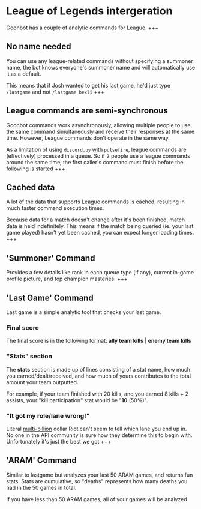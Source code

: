 # League of Legends intergeration
Goonbot has a couple of analytic commands for League.
+++
## No name needed
You can use any league-related commands without specifying a summoner name, the bot knows everyone's summoner name and will automatically use it as a default.

This means that if Josh wanted to get his last game, he'd just type `/lastgame` and not `/lastgame bexli`
+++
## League commands are semi-synchronous
Goonbot commands work asynchronously, allowing multiple people to use the same command simultaneously and receive their responses at the same time. However, League commands don't operate in the same way.

As a limitation of using `discord.py` with `pulsefire`, league commands are (effectively) processed in a queue. So if 2 people use a league commands around the same time, the first caller's command must finish before the following is started
+++
## Cached data
A lot of the data that supports League commands is cached, resulting in much faster command execution times.

Because data for a match doesn't change after it's been finished, match data is held indefinitely. This means if the match being queried (ie. your last game played) hasn't yet been cached, you can expect longer loading times.
+++
## 'Summoner' Command
Provides a few details like rank in each queue type (if any), current in-game profile picture, and top champion masteries.
+++
## 'Last Game' Command
Last game is a simple analytic tool that checks your last game.

### Final score
The final score is in the following format: **ally team kills** | **enemy team kills**

### "Stats" section
The **stats** section is made up of lines consisting of a stat name, how much you earned/dealt/received, and how much of yours contributes to the total amount your team outputted.

For example, if your team finished with 20 kills, and you earned 8 kills + 2 assists, your "kill participation" stat would be "**10** (50%)".

### "It got my role/lane wrong!"
Literal [multi-billion](https://levvvel.com/riot-games-statistics/) dollar Riot can't seem to tell which lane you end up in. No one in the API community is sure how they determine this to begin with. Unfortunately it's just the best we got
+++
## 'ARAM' Command
Similar to lastgame but analyzes your last 50 ARAM games, and returns fun stats. Stats are cumulative, so "deaths" represents how many deaths you had in the 50 games in total.

If you have less than 50 ARAM games, all of your games will be analyzed